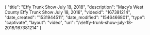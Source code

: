 {
    "title": "Effy Trunk Show July 18, 2018",
    "description": "Macy’s West County Effy Trunk Show July 18, 2018",
    "videoid": "167381214",
    "date_created": "1531944511",
    "date_modified": "1546466801",
    "type": "captivate",
    "layout": "video",
    "url": "\/v\/effy-trunk-show-july-18-2018\/167381214"
}